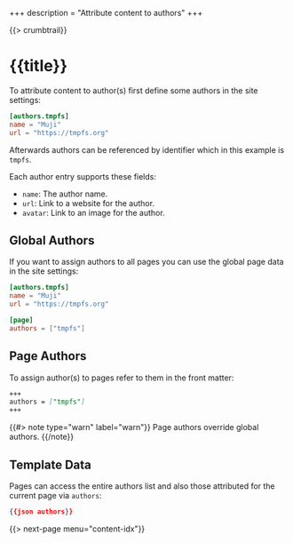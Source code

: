 +++
description = "Attribute content to authors"
+++

{{> crumbtrail}}

# {{title}}

To attribute content to author(s) first define some authors in the site settings:

```toml
[authors.tmpfs]
name = "Muji"
url = "https://tmpfs.org"
```

Afterwards authors can be referenced by identifier which in this example is `tmpfs`.

Each author entry supports these fields:

* `name`: The author name.
* `url`: Link to a website for the author.
* `avatar`: Link to an image for the author.

## Global Authors

If you want to assign authors to all pages you can use the global page data in the site settings:

```toml
[authors.tmpfs]
name = "Muji"
url = "https://tmpfs.org"

[page]
authors = ["tmpfs"]
```

## Page Authors

To assign author(s) to pages refer to them in the front matter:

```markdown
+++
authors = ["tmpfs"]
+++
```

{{#> note type="warn" label="warn"}}
Page authors override global authors.
{{/note}}

## Template Data

Pages can access the entire authors list and also those attributed for the current page via `authors`:

```json
{{json authors}}
```

{{> next-page menu="content-idx"}}

